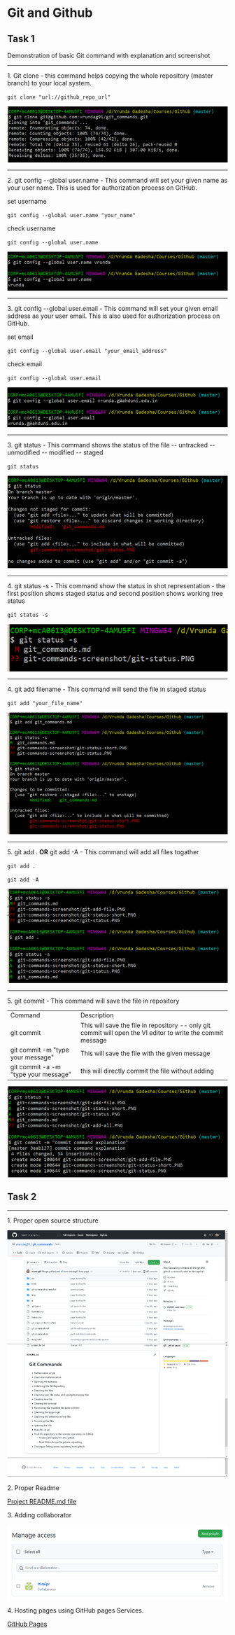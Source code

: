 <h1> Git and Github </h1>

<h2> Task 1</h2>
<p>Demonstration of basic Git command with explanation and screenshot</p>
<hr>
<p>1. Git clone - this command helps copying the whole repository (master branch) to your local system.</p>

`git clone "url://github_repo_url"`

![Git clone command](https://github.com/vrundag91/git_commands/blob/master/git-commands-screenshot/git-clone.PNG)

<hr>

<p>2. git config --global user.name - This command will set your given name as your user name. This is used for authorization process on GitHub.</p>

<p>set username</p>

`git config --global user.name "your_name"`

<p>check username</p>

`git config --global user.name`

![Git clone command](https://github.com/vrundag91/git_commands/blob/master/git-commands-screenshot/git-username.PNG)

<hr>

<p>3. git config --global user.email - This command will set your given email address as your user email. This is also used for authorization process on GitHub.</p>

<p>set email</p>

`git config --global user.email "your_email_address"`
<p>check email</p>

`git config --global user.email`

![Git clone command](https://github.com/vrundag91/git_commands/blob/master/git-commands-screenshot/git-useremail.PNG)

<hr>

<p>3. git status - This command shows the status of the file -- untracked -- unmodified -- modified -- staged</p>

`git status`

![Git clone command](https://github.com/vrundag91/git_commands/blob/master/git-commands-screenshot/git-status.PNG)

<hr>

<p>4. git status -s - This command show the status in shot representation - the first position shows staged status and second position shows working tree status</p>

`git status -s`

![Git clone command](https://github.com/vrundag91/git_commands/blob/master/git-commands-screenshot/git-status-short.PNG)

<hr>

<p>4. git add filename - This command will send the file in staged status</p>

`git add "your_file_name"`

![Git clone command](https://github.com/vrundag91/git_commands/blob/master/git-commands-screenshot/git-add-file.PNG)

<hr>

<p>5. git add . <b>OR</b> git add -A - This command will add all files togather</p>

`git add .`

`git add -A`

![Git clone command](https://github.com/vrundag91/git_commands/blob/master/git-commands-screenshot/git-add-all.PNG)

<hr>

<p>5. git commit - This command will save the file in repository</p>

<table>
    <tr>
        <td>Command</td>
        <td>Description</td>
    </tr>
    <tr>
        <td>git commit</td>
        <td>This will save the file in repository -- only git commit will open the VI editor to write the commit message</td>
    </tr>
    <tr>
        <td>git commit -m "type your message"</td>
        <td>This will save the file with the given message</td>
    </tr>
    <tr>
        <td>git commit -a -m "type your message"</td>
        <td>this will directly commit the file without adding</td>
    </tr>
</table>

![Git clone command](https://github.com/vrundag91/git_commands/blob/master/git-commands-screenshot/git-commit.PNG)

<h2>Task 2</h2>
<hr>

<p>1. Proper open source structure</p>

![Open Source Structure](https://github.com/vrundag91/git_commands/blob/master/git-commands-screenshot/open-sourse-structure.PNG)

<p>2. Proper Readme</p>

[Project README.md file](https://github.com/vrundag91/git_commands/blob/master/README.md)

<p>3. Adding collaborator</p>

![Adding collaborator](https://github.com/vrundag91/git_commands/blob/master/git-commands-screenshot/git-collaborator.PNG)

<p>4. Hosting pages using GitHub pages Services.</p>

[GitHub Pages](https://vrundag91.github.io/git_commands/)
